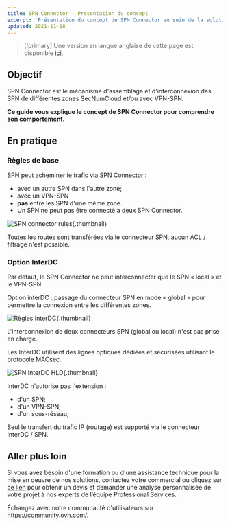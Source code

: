 ```yaml
---
title: SPN Connector - Présentation du concept
excerpt: 'Présentation du concept de SPN Connector au sein de la solution SecNumCloud Connectivity'
updated: 2021-11-18
---
```


> [!primary]
> Une version en langue anglaise de cette page est disponible [ici](snc-connectivity-concepts-spn-connector1.).
>

## Objectif

SPN Connector est le mécanisme d'assemblage et d'interconnexion des SPN de différentes zones SecNumCloud et/ou avec VPN-SPN. 

**Ce guide vous explique le concept de SPN Connector pour comprendre son comportement.**

## En pratique

### Règles de base

SPN peut acheminer le trafic via SPN Connector :

* avec un autre SPN dans l'autre zone;
* avec un VPN-SPN
* **pas** entre les SPN d'une même zone.
* Un SPN ne peut pas être connecté à deux SPN Connector.

![SPN connector rules](spn-connector-rules1.svg){.thumbnail}

Toutes les routes sont transférées via le connecteur SPN, aucun ACL / filtrage n'est possible.

### Option InterDC

Par défaut, le SPN Connector ne peut interconnecter que le SPN « local » et le VPN-SPN.

Option interDC : passage du connecteur SPN en mode « global » pour permettre la connexion entre les différentes zones.

![Règles InterDC](spn-connector-rules-interDC.svg){.thumbnail}

L'interconnexion de deux connecteurs SPN (global ou local) n'est pas prise en charge.

Les InterDC utilisent des lignes optiques dédiées et sécurisées utilisant le protocole MACsec.

![SPN InterDC HLD](SNC-SPN-InterDC-HLD.svg){.thumbnail}

InterDC n'autorise pas l'extension :

* d'un SPN;
* d'un VPN-SPN;
* d'un sous-réseau;

Seul le transfert du trafic IP (routage) est supporté via le connecteur InterDC / SPN.

## Aller plus loin

Si vous avez besoin d'une formation ou d'une assistance technique pour la mise en oeuvre de nos solutions, contactez votre commercial ou cliquez sur [ce lien](https://www.ovhcloud.com/fr/professional-services/) pour obtenir un devis et demander une analyse personnalisée de votre projet à nos experts de l’équipe Professional Services. 

Échangez avec notre communauté d'utilisateurs sur <https://community.ovh.com/>.